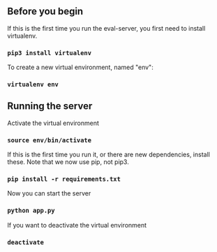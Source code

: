 ## Before you begin

If this is the first time you run the eval-server, you first need to install virtualenv.

### `pip3 install virtualenv`

To create a new virtual environment, named "env":

### `virtualenv env`


## Running the server

Activate the virtual environment

### `source env/bin/activate`

If this is the first time you run it, or there are new dependencies, install these. Note that we now use pip, not pip3.

### `pip install -r requirements.txt`

Now you can start the server

### `python app.py`

If you want to deactivate the virtual environment

### `deactivate`
